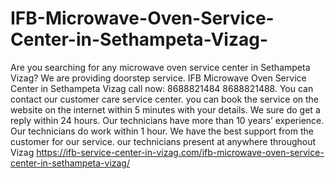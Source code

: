 # IFB-Microwave-Oven-Service-Center-in-Sethampeta-Vizag-
Are you searching for any microwave oven service center in Sethampeta Vizag? We are providing doorstep service. IFB Microwave Oven Service Center in Sethampeta Vizag call now: 8688821484 8688821488. You can contact our customer care service center. you can book the service on the website on the internet within 5 minutes with your details. We sure do get a reply within 24 hours. Our technicians have more than 10 years’ experience. Our technicians do work within 1 hour. We have the best support from the customer for our service. our technicians present at anywhere throughout Vizag https://ifb-service-center-in-vizag.com/ifb-microwave-oven-service-center-in-sethampeta-vizag/
